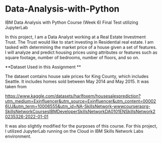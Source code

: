 # Data-Analysis-with-Python
IBM Data Analysis with Python Course (Week 6) Final Test utilizing JupyterLab

In this project, I am a Data Analyst working at a Real Estate Investment Trust. The Trust would like to start investing in Residential real estate. I am tasked with determining the market price of a house given a set of features. I will analyze and predict housing prices using attributes or features such as square footage, number of bedrooms, number of floors, and so on.

**Dataset Used in this Assignment **

The dataset contains house sale prices for King County, which includes Seattle. It includes homes sold between May 2014 and May 2015. It was taken from

https://www.kaggle.com/datasets/harlfoxem/housesalesprediction?utm_medium=Exinfluencer&utm_source=Exinfluencer&utm_content=000026UJ&utm_term=10006555&utm_id=NA-SkillsNetwork-wwwcourseraorg-SkillsNetworkCoursesIBMDeveloperSkillsNetworkDA0101ENSkillsNetwork20235326-2022-01-01

It was also slightly modified for the purposes of this course. 
For this project, I utilized JupyterLab running on the Cloud in IBM Skills Network Labs environment. 

